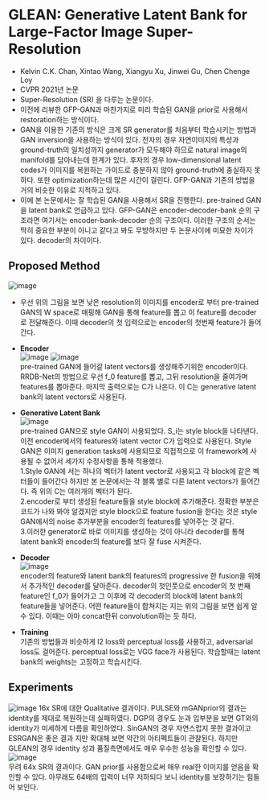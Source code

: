 GLEAN: Generative Latent Bank for Large-Factor Image Super-Resolution
================
+ Kelvin C.K. Chan, Xintao Wang, Xiangyu Xu, Jinwei Gu, Chen Chenge Loy
+ CVPR 2021년 논문
+ Super-Resolution (SR) 을 다루는 논문이다. 
+ 이전에 리뷰한 GFP-GAN과 마찬가지로 미리 학습된 GAN을 prior로 사용해서 restoration하는 방식이다.
+ GAN을 이용한 기존의 방식은 크게 SR generator를 처음부터 학습시키는 방법과 GAN inversion을 사용하는 방식이 있다. 전자의 경우 자연이미지의 특성과 ground-truth의 일치성까지 generator가 모두해야 하므로 natural image의 manifold를 담아내는데 한계가 있다. 후자의 경우 low-dimensional latent codes가 이미지를 복원하는 가이드로 충분하지 않아 ground-truth에 충실하지 못하다. 또한 optimization하는데 많은 시간이 걸린다. GFP-GAN과 기존의 방법을 거의 비슷한 이유로 지적하고 있다.
+ 이에 본 논문에서는 잘 학습된 GAN을 사용해서 SR을 진행한다. pre-trained GAN을 latent bank로 언급하고 있다. GFP-GAN은 encoder-decoder-bank 순의 구조라면 여기서는 encoder-bank-decoder 순의 구조이다. 이러한 구조의 순서는 딱히 중요한 부분이 아니고 같다고 봐도 무방하지만 두 논문사이에 미묘한 차이가 있다. decoder의 차이이다. 

Proposed Method
--------------------
![image](https://user-images.githubusercontent.com/40060713/125558837-29c75b09-3ea6-450c-8366-4f4e46e9fd8f.png)    

  + 우선 위의 그림을 보면 낮은 resolution의 이미지를 encoder로 부터 pre-trained GAN의 W space로 매핑해 GAN을 통해 feature를 뽑고 이 feature를 decoder로 전달해준다. 이때 decoder의 첫 입력으로는 encoder의 첫번째 feature가 들어간다. 

  - **Encoder**    
![image](https://user-images.githubusercontent.com/40060713/125564353-b4a94902-244b-4baf-a5a2-4027c550bda3.png)
![image](https://user-images.githubusercontent.com/40060713/125564381-ff344d1b-987c-4646-b3ca-e3a8972d7a96.png)    
    pre-trained GAN에 들어갈 latent vectors를 생성해주기위한 encoder이다. RRDB-Net의 방법으로 우선 f_0 feature를 뽑고, 그뒤 resolution을 줄여가며 features를 뽑아준다. 마지막 출력으로는 C가 나온다. 이 C는 generative latent bank의 latent vectors로 사용된다.
    
  - **Generative Latent Bank**    
![image](https://user-images.githubusercontent.com/40060713/125564414-8802efda-ee17-4118-9b00-477da219a5d4.png)    
    pre-trained GAN으로 style GAN이 사용되었다. S_i는 style block을 나타낸다. 이전 encoder에서의 features와 latent vector C가 입력으로 사용된다. Style GAN은 이미지 generation tasks에 사용되므로 직접적으로 이 framework에 사용될 수 없어서 세가지 수정사항을 통해 적용했다.    
    1.Style GAN에 서는 하나의 벡터가 latent vector로 사용되고 각 block에 같은 벡터들이 들어간다 하지만 본 논문에서는 각 블록 별로 다른 latent vectors가 들어간다. 즉 위의 C는 여러개의 벡터가 된다.     
    2.encoder로 부터 생성된 feature들을 style block에 추가해준다. 정확한 부분은 코드가 나와 봐야 알겠지만 style block으로 feature fusion을 한다는 것은 style GAN에서의 noise 추가부분을 encoder의 features를 넣어주는 것 같다.      
    3.이러한 generator로 바로 이미지를 생성하는 것이 아니라 decoder를 통해 latent bank와 encoder의 feature를 보다 잘 fuse 시켜준다.     

  - **Decoder**    
![image](https://user-images.githubusercontent.com/40060713/125564463-07d9c77e-2baf-4d2b-9d80-af55b27e9d1c.png)    
    encoder의 feature와 latent bank의 features의 progressive 한 fusion을 위해서 추가적인 decoder를 달아준다. decoder의 첫인풋으로 encoder의 첫 번째 feature인 f_0가 들어가고 그 이후에 각 decoder의 block에 latent bank의 feature들을 넣어준다. 어떤 feature들이 합쳐지는 지는 위의 그림을 보면 쉽게 알 수 있다. 이때는 아마 concat한뒤 convolution하는 듯 하다. 
   
  - **Training**    
    기존의 방법들과 비슷하게 l2 loss와 perceptual loss를 사용하고, adversarial loss도 걸어준다. perceptual loss로는 VGG face가 사용된다. 학습할때는 latent bank의 weights는 고정하고 학습시킨다. 
    
   
Experiments
------------- 
![image](https://user-images.githubusercontent.com/40060713/125564692-4da464ce-ad57-4b92-a10e-e8b45048bd2f.png)
16x SR에 대한 Qualitative 결과이다. PULSE와 mGANprior의 결과는 identity를 제대로 복원하는데 실패하였다. DGP의 경우도 눈과 입부분을 보면 GT와의 identity가 미세하게 다름을 확인하였다. SinGAN의 경우 자연스럽지 못한 결과이고 ESRGAN은 좋은 결과 지만 확대해 보면 약간의 아티펙트들이 관찰된다. 하지만 GLEAN의 경우 identity 성과 품질측면에서도 매우 우수한 성능을 확인할 수 있다.  
![image](https://user-images.githubusercontent.com/40060713/125567230-363aa552-c282-446f-a836-d6a762a04a01.png)    
무려 64x SR의 결과이다. GAN prior를 사용함으로써 매우 real한 이미지를 얻음을 확인할 수 있다. 아무래도 64배의 입력이 너무 저하되다 보니 identity를 보장하기는 힘들어 보인다.


